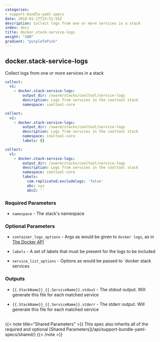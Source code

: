 ```yaml
---
categories:
- support-bundle-yaml-specs
date: 2018-01-17T23:51:55Z
description: Collect logs from one or more services in a stack
index: docs
title: docker.stack-service-logs
weight: "100"
gradient: "purpleToPink"
---
```


## docker.stack-service-logs

Collect logs from one or more services in a stack


```yaml
collect:
  v1:
    - docker.stack-service-logs:
        output_dir: /swarm/stacks/cooltool/service-logs
        description: Logs from services in the cooltool stack
        namespace: cooltool-core
```

```yaml
collect:
  v1:
    - docker.stack-service-logs:
        output_dir: /swarm/stacks/cooltool/service-logs
        description: Logs from services in the cooltool stack
        namespace: cooltool-core
        labels: {}
```

```yaml
collect:
  v1:
    - docker.stack-service-logs:
        output_dir: /swarm/stacks/cooltool/service-logs
        description: Logs from services in the cooltool stack
        namespace: cooltool-core
        labels:
          com.replicated.excludelogs: 'false'
          abc: xyz
          abc2: ''
```


### Required Parameters


- `namespace` - The stack's namespace



### Optional Parameters


- `container_logs_options` - Args as would be given to `docker logs`, as in [The Docker API](https://github.com/moby/moby/blob/master/api/types/client.go#L73)


- `labels` - A set of labels that must be present for the logs to be included


- `service_list_options` - Options as would be passed to `docker stack services



### Outputs

    
- `{{.StackName}}_{{.ServiceName}}.stdout` - The stdout output. Will generate this file for each matched service

- `{{.StackName}}_{{.ServiceName}}.stderr` - The stderr output. Will generate this file for each matched service


<br>
{{< note title="Shared Parameters" >}}
This spec also inherits all of the required and optional [Shared Parameters](/api/support-bundle-yaml-specs/shared/)
{{< /note >}}

  